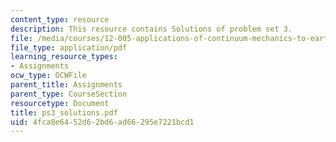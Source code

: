 ```yaml
---
content_type: resource
description: This resource contains Solutions of problem set 3.
file: /media/courses/12-005-applications-of-continuum-mechanics-to-earth-atmospheric-and-planetary-sciences-spring-2006/4fca8e6452d62bd6ad66295e7221bcd1_ps3_solutions.pdf
file_type: application/pdf
learning_resource_types:
- Assignments
ocw_type: OCWFile
parent_title: Assignments
parent_type: CourseSection
resourcetype: Document
title: ps3_solutions.pdf
uid: 4fca8e64-52d6-2bd6-ad66-295e7221bcd1
---
```

